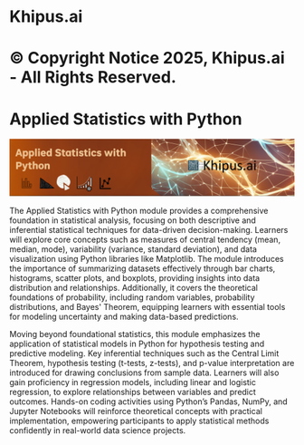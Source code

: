 # **Khipus.ai**

# © Copyright Notice 2025, Khipus.ai - All Rights Reserved.

# Applied Statistics with Python

![alt text](image.png)

The Applied Statistics with Python module provides a comprehensive foundation in statistical analysis, focusing on both descriptive and inferential statistical techniques for data-driven decision-making. Learners will explore core concepts such as measures of central tendency (mean, median, mode), variability (variance, standard deviation), and data visualization using Python libraries like Matplotlib. The module introduces the importance of summarizing datasets effectively through bar charts, histograms, scatter plots, and boxplots, providing insights into data distribution and relationships. Additionally, it covers the theoretical foundations of probability, including random variables, probability distributions, and Bayes' Theorem, equipping learners with essential tools for modeling uncertainty and making data-based predictions.

Moving beyond foundational statistics, this module emphasizes the application of statistical models in Python for hypothesis testing and predictive modeling. Key inferential techniques such as the Central Limit Theorem, hypothesis testing (t-tests, z-tests), and p-value interpretation are introduced for drawing conclusions from sample data. Learners will also gain proficiency in regression models, including linear and logistic regression, to explore relationships between variables and predict outcomes. Hands-on coding activities using Python’s Pandas, NumPy, and Jupyter Notebooks will reinforce theoretical concepts with practical implementation, empowering participants to apply statistical methods confidently in real-world data science projects.
